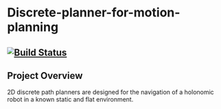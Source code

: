 # Discrete-planner-for-motion-planning

[![Build Status](https://travis-ci.com/ajeetwankhede/Discrete-planner-for-motion-planning.svg?branch=master)](https://travis-ci.com/ajeetwankhede/Discrete-planner-for-motion-planning)
---

## Project Overview
2D discrete path planners are designed for the navigation of a holonomic robot in a known static and flat environment.
